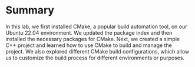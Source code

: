 # Summary

In this lab, we first installed CMake, a popular build automation tool, on our Ubuntu 22.04 environment. We updated the package index and then installed the necessary packages for CMake. Next, we created a simple C++ project and learned how to use CMake to build and manage the project. We also explored different CMake build configurations, which allow us to customize the build process for different environments or purposes.
